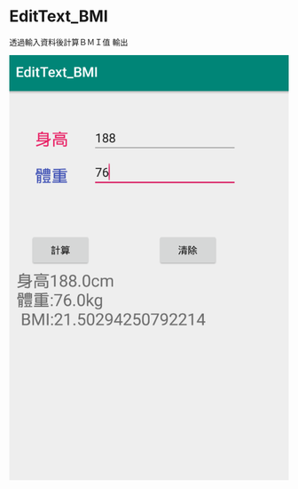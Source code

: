 # EditText_BMI
透過輸入資料後計算ＢＭＩ值 輸出

![image](https://github.com/Angus1226/EditText_BMI/blob/master/BMI.png)
